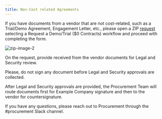```yaml
---
title: Non-Cost related Agreements
---
```


If you have documents from a vendor that are not cost-related, such as a Trial/Demo Agreement, Engagement Letter, etc., please open a ZIP [request](https://example_company.ziphq.com/create-workflow-request) selecting a Request a Demo/Trial ($0 Contracts) workflow and proceed with completing the form.

![zip-image-2](../ZIP-Start-Request.png)

On the request, provide received from the vendor documents for Legal and Security review.

Please, do not sign any document before Legal and Security approvals are collected.

After Legal and Security approvals are provided, the Procurement Team will route documents first for Example Company signature and then to the vendor for countersignature.

If you have any questions, please reach out to Procurement through the #procurement Slack channel.
